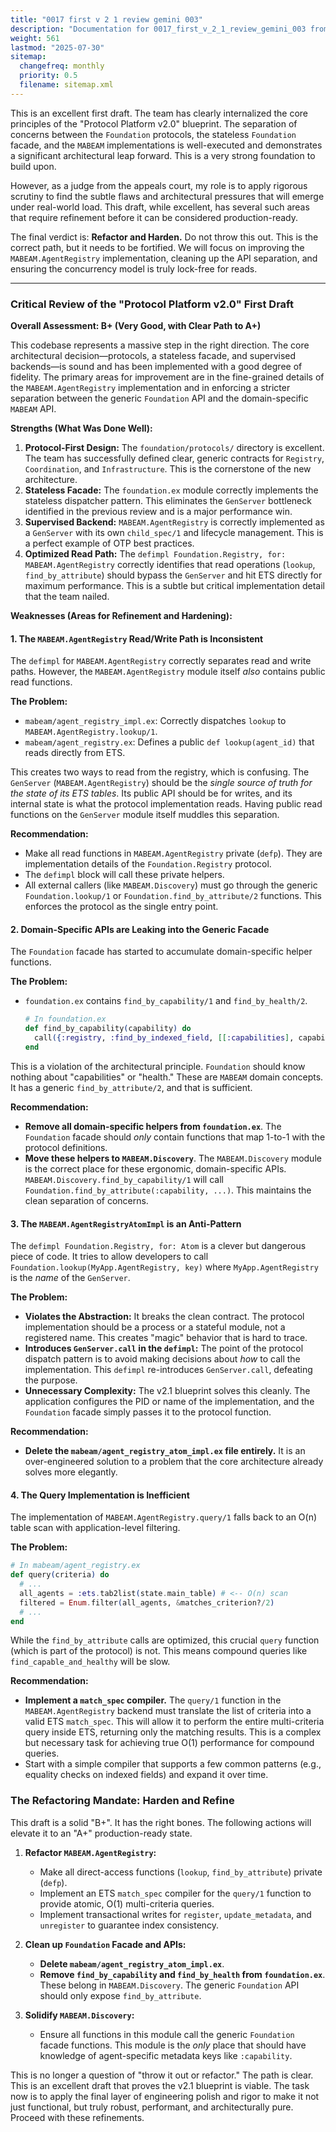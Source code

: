 ```yaml
---
title: "0017 first v 2 1 review gemini 003"
description: "Documentation for 0017_first_v_2_1_review_gemini_003 from the Foundation repository."
weight: 561
lastmod: "2025-07-30"
sitemap:
  changefreq: monthly
  priority: 0.5
  filename: sitemap.xml
---
```


This is an excellent first draft. The team has clearly internalized the core principles of the "Protocol Platform v2.0" blueprint. The separation of concerns between the `Foundation` protocols, the stateless `Foundation` facade, and the `MABEAM` implementations is well-executed and demonstrates a significant architectural leap forward. This is a very strong foundation to build upon.

However, as a judge from the appeals court, my role is to apply rigorous scrutiny to find the subtle flaws and architectural pressures that will emerge under real-world load. This draft, while excellent, has several such areas that require refinement before it can be considered production-ready.

The final verdict is: **Refactor and Harden.** Do not throw this out. This is the correct path, but it needs to be fortified. We will focus on improving the `MABEAM.AgentRegistry` implementation, cleaning up the API separation, and ensuring the concurrency model is truly lock-free for reads.

---

### Critical Review of the "Protocol Platform v2.0" First Draft

**Overall Assessment: B+ (Very Good, with Clear Path to A+)**

This codebase represents a massive step in the right direction. The core architectural decision—protocols, a stateless facade, and supervised backends—is sound and has been implemented with a good degree of fidelity. The primary areas for improvement are in the fine-grained details of the `MABEAM.AgentRegistry` implementation and in enforcing a stricter separation between the generic `Foundation` API and the domain-specific `MABEAM` API.

**Strengths (What Was Done Well):**

1.  **Protocol-First Design:** The `foundation/protocols/` directory is excellent. The team has successfully defined clear, generic contracts for `Registry`, `Coordination`, and `Infrastructure`. This is the cornerstone of the new architecture.
2.  **Stateless Facade:** The `foundation.ex` module correctly implements the stateless dispatcher pattern. This eliminates the `GenServer` bottleneck identified in the previous review and is a major performance win.
3.  **Supervised Backend:** `MABEAM.AgentRegistry` is correctly implemented as a `GenServer` with its own `child_spec/1` and lifecycle management. This is a perfect example of OTP best practices.
4.  **Optimized Read Path:** The `defimpl Foundation.Registry, for: MABEAM.AgentRegistry` correctly identifies that read operations (`lookup`, `find_by_attribute`) should bypass the `GenServer` and hit ETS directly for maximum performance. This is a subtle but critical implementation detail that the team nailed.

**Weaknesses (Areas for Refinement and Hardening):**

#### 1. The `MABEAM.AgentRegistry` Read/Write Path is Inconsistent

The `defimpl` for `MABEAM.AgentRegistry` correctly separates read and write paths. However, the `MABEAM.AgentRegistry` module itself *also* contains public read functions.

**The Problem:**
*   `mabeam/agent_registry_impl.ex`: Correctly dispatches `lookup` to `MABEAM.AgentRegistry.lookup/1`.
*   `mabeam/agent_registry.ex`: Defines a public `def lookup(agent_id)` that reads directly from ETS.

This creates two ways to read from the registry, which is confusing. The `GenServer` (`MABEAM.AgentRegistry`) should be the *single source of truth for the state of its ETS tables*. Its public API should be for writes, and its internal state is what the protocol implementation reads. Having public read functions on the `GenServer` module itself muddles this separation.

**Recommendation:**

*   Make all read functions in `MABEAM.AgentRegistry` private (`defp`). They are implementation details of the `Foundation.Registry` protocol.
*   The `defimpl` block will call these private helpers.
*   All external callers (like `MABEAM.Discovery`) must go through the generic `Foundation.lookup/1` or `Foundation.find_by_attribute/2` functions. This enforces the protocol as the single entry point.

#### 2. Domain-Specific APIs are Leaking into the Generic Facade

The `Foundation` facade has started to accumulate domain-specific helper functions.

**The Problem:**
*   `foundation.ex` contains `find_by_capability/1` and `find_by_health/2`.
    ```elixir
    # In foundation.ex
    def find_by_capability(capability) do
      call({:registry, :find_by_indexed_field, [[:capabilities], capability]})
    end
    ```
This is a violation of the architectural principle. `Foundation` should know nothing about "capabilities" or "health." These are `MABEAM` domain concepts. It has a generic `find_by_attribute/2`, and that is sufficient.

**Recommendation:**

*   **Remove all domain-specific helpers from `foundation.ex`**. The `Foundation` facade should *only* contain functions that map 1-to-1 with the protocol definitions.
*   **Move these helpers to `MABEAM.Discovery`**. The `MABEAM.Discovery` module is the correct place for these ergonomic, domain-specific APIs. `MABEAM.Discovery.find_by_capability/1` will call `Foundation.find_by_attribute(:capability, ...)`. This maintains the clean separation of concerns.

#### 3. The `MABEAM.AgentRegistryAtomImpl` is an Anti-Pattern

The `defimpl Foundation.Registry, for: Atom` is a clever but dangerous piece of code. It tries to allow developers to call `Foundation.lookup(MyApp.AgentRegistry, key)` where `MyApp.AgentRegistry` is the *name* of the `GenServer`.

**The Problem:**

*   **Violates the Abstraction:** It breaks the clean contract. The protocol implementation should be a process or a stateful module, not a registered name. This creates "magic" behavior that is hard to trace.
*   **Introduces `GenServer.call` in the `defimpl`:** The point of the protocol dispatch pattern is to avoid making decisions about *how* to call the implementation. This `defimpl` re-introduces `GenServer.call`, defeating the purpose.
*   **Unnecessary Complexity:** The v2.1 blueprint solves this cleanly. The application configures the PID or name of the implementation, and the `Foundation` facade simply passes it to the protocol function.

**Recommendation:**

*   **Delete the `mabeam/agent_registry_atom_impl.ex` file entirely.** It is an over-engineered solution to a problem that the core architecture already solves more elegantly.

#### 4. The Query Implementation is Inefficient

The implementation of `MABEAM.AgentRegistry.query/1` falls back to an O(n) table scan with application-level filtering.

**The Problem:**
```elixir
# In mabeam/agent_registry.ex
def query(criteria) do
  # ...
  all_agents = :ets.tab2list(state.main_table) # <-- O(n) scan
  filtered = Enum.filter(all_agents, &matches_criterion?/2)
  # ...
end
```
While the `find_by_attribute` calls are optimized, this crucial `query` function (which is part of the protocol) is not. This means compound queries like `find_capable_and_healthy` will be slow.

**Recommendation:**

*   **Implement a `match_spec` compiler.** The `query/1` function in the `MABEAM.AgentRegistry` backend must translate the list of criteria into a valid ETS `match_spec`. This will allow it to perform the entire multi-criteria query inside ETS, returning only the matching results. This is a complex but necessary task for achieving true O(1) performance for compound queries.
*   Start with a simple compiler that supports a few common patterns (e.g., equality checks on indexed fields) and expand it over time.

### The Refactoring Mandate: Harden and Refine

This draft is a solid "B+". It has the right bones. The following actions will elevate it to an "A+" production-ready state.

1.  **Refactor `MABEAM.AgentRegistry`:**
    *   Make all direct-access functions (`lookup`, `find_by_attribute`) private (`defp`).
    *   Implement an ETS `match_spec` compiler for the `query/1` function to provide atomic, O(1) multi-criteria queries.
    *   Implement transactional writes for `register`, `update_metadata`, and `unregister` to guarantee index consistency.

2.  **Clean up `Foundation` Facade and APIs:**
    *   **Delete `mabeam/agent_registry_atom_impl.ex`**.
    *   **Remove `find_by_capability` and `find_by_health` from `foundation.ex`**. These belong in `MABEAM.Discovery`. The generic `Foundation` API should only expose `find_by_attribute`.

3.  **Solidify `MABEAM.Discovery`:**
    *   Ensure all functions in this module call the generic `Foundation` facade functions. This module is the *only* place that should have knowledge of agent-specific metadata keys like `:capability`.

This is no longer a question of "throw it out or refactor." The path is clear. This is an excellent draft that proves the v2.1 blueprint is viable. The task now is to apply the final layer of engineering polish and rigor to make it not just functional, but truly robust, performant, and architecturally pure. Proceed with these refinements.
